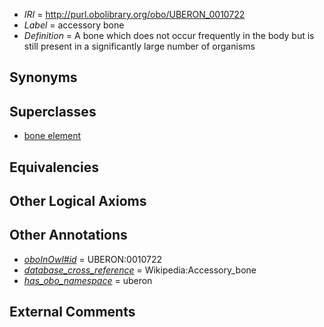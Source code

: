  * *IRI* = http://purl.obolibrary.org/obo/UBERON_0010722
 * *Label* = accessory bone
 * *Definition* = A bone which does not occur frequently in the body but is still present in a significantly large number of organisms

## Synonyms


## Superclasses

 * [bone element](../../UBERON/74/UBERON_0001474.md)

## Equivalencies


## Other Logical Axioms


## Other Annotations

 * *[oboInOwl#id](../../id/oboInOwl#id.md)* = UBERON:0010722
 * *[database_cross_reference](../../ef/oboInOwl#hasDbXref.md)* = Wikipedia:Accessory_bone
 * *[has_obo_namespace](../../ce/oboInOwl#hasOBONamespace.md)* = uberon

## External Comments

